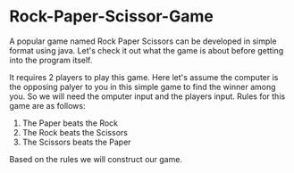 # Rock-Paper-Scissor-Game

A popular game named Rock Paper Scissors can be developed in simple format using java. 
Let's check it out what the game is about before getting into the program itself.

It requires 2 players to play this game.
Here let's assume the computer is the opposing palyer to you in this simple game to find the winner among you.
So we will need the omputer input and the players input. 
Rules for this game are as follows:
1. The Paper beats the Rock
2. The Rock beats the Scissors  
3. The Scissors beats the Paper
     
Based on the rules we will construct our game.

             
